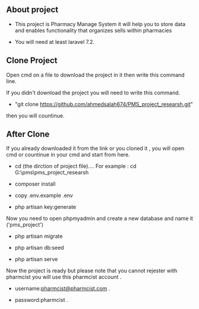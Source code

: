 ## About project
- This project is Pharmacy Manage System it will help you to store data and enables functionality that organizes sells within pharmacies 

- You will need at least laravel 7.2.

## Clone Project

Open cmd on a file to download the project in it then write this command line.

If you didn't download the project you will need to write this command.

 - "git clone https://github.com/ahmedsalah674/PMS_project_researsh.git" 

then you will countinue.

## After Clone

If you already downloaded it from the link or you cloned it , you will open cmd or countinue in your cmd and start from here.

- cd (the dirction of project file).... For example : cd G:\pms\pms_project_researsh 

- composer install 

- copy .env.example .env

- php artisan key:generate

Now you need to open phpmyadmin and create a new database and name it ('pms_project')

- php artisan migrate

- php artisan db:seed

- php artisan serve

Now the project is ready but please note that you cannot rejester with pharmcist you will use this pharmcist account .

- username:pharmcist@pharmcist.com .

- password:pharmcist .